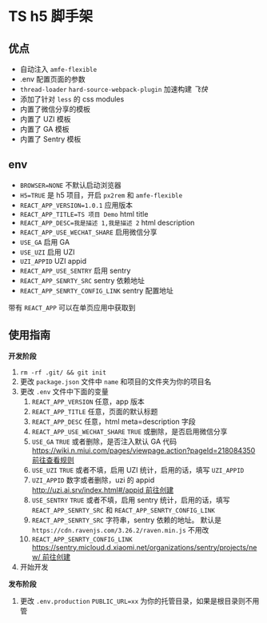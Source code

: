 # TS h5 脚手架

## 优点

- 自动注入 `amfe-flexible`
- .env 配置页面的参数
- `thread-loader` `hard-source-webpack-plugin` 加速构建 _飞快_
- 添加了针对 `less` 的 css modules
- 内置了微信分享的模板
- 内置了 UZI 模板
- 内置了 GA 模板
- 内置了 Sentry 模板

## env

- `BROWSER=NONE` 不默认启动浏览器
- `H5=TRUE` 是 h5 项目，开启 `px2rem` 和 `amfe-flexible`
- `REACT_APP_VERSION=1.0.1` 应用版本
- `REACT_APP_TITLE=TS 项目 Demo` html title
- `REACT_APP_DESC=我是描述 1,我是描述 2` html description
- `REACT_APP_USE_WECHAT_SHARE` 启用微信分享
- `USE_GA` 启用 GA
- `USE_UZI` 启用 UZI
- `UZI_APPID` UZI appid
- `REACT_APP_USE_SENTRY` 启用 sentry
- `REACT_APP_SENRTY_SRC` sentry 依赖地址
- `REACT_APP_SENRTY_CONFIG_LINK` sentry 配置地址

带有 `REACT_APP` 可以在单页应用中获取到

## 使用指南

**开发阶段**

1. `rm -rf .git/ && git init`
1. 更改 `package.json` 文件中 `name` 和项目的文件夹为你的项目名
1. 更改 `.env` 文件中下面的变量
   1. `REACT_APP_VERSION` 任意，app 版本
   2. `REACT_APP_TITLE` 任意，页面的默认标题
   3. `REACT_APP_DESC` 任意，html meta=description 字段
   4. `REACT_APP_USE_WECHAT_SHARE` `TRUE` 或删除，是否启用微信分享
   5. `USE_GA` `TRUE` 或者删除，是否注入默认 GA 代码 [https://wiki.n.miui.com/pages/viewpage.action?pageId=218084350 前往查看规则](https://wiki.n.miui.com/pages/viewpage.action?pageId=218084350)
   6. `USE_UZI` `TRUE` 或者不填，启用 UZI 统计，启用的话，填写 `UZI_APPID`
   7. `UZI_APPID` 数字或者删除，uzi 的 appid [http://uzi.ai.srv/index.html#/appid 前往创建](http://uzi.ai.srv/index.html#/appid)
   8. `USE_SENTRY` `TRUE` 或者不填，启用 sentry 统计，启用的话，填写 `REACT_APP_SENRTY_SRC` 和 `REACT_APP_SENRTY_CONFIG_LINK`
   9. `REACT_APP_SENRTY_SRC` 字符串，sentry 依赖的地址。 默认是 `https://cdn.ravenjs.com/3.26.2/raven.min.js` 不用改
   10. `REACT_APP_SENRTY_CONFIG_LINK` [https://sentry.micloud.d.xiaomi.net/organizations/sentry/projects/new/ 前往创建](https://sentry.micloud.d.xiaomi.net/organizations/sentry/projects/new/)
1. 开始开发

**发布阶段**

1. 更改 `.env.production` `PUBLIC_URL=xx` 为你的托管目录，如果是根目录则不用管
